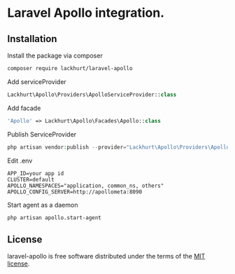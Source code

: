 # Laravel Apollo integration.

## Installation
Install the package via composer
```bash
composer require lackhurt/laravel-apollo
```

Add serviceProvider
```php
Lackhurt\Apollo\Providers\ApolloServiceProvider::class
```

Add facade
```php
'Apollo' => Lackhurt\Apollo\Facades\Apollo::class
```

Publish ServiceProvider
```php
php artisan vendor:publish --provider="Lackhurt\Apollo\Providers\ApolloServiceProvider"
```

Edit .env
```properties
APP_ID=your app id
CLUSTER=default
APOLLO_NAMESPACES="application, common_ns, others"
APOLLO_CONFIG_SERVER=http://apollometa:8090
```

Start agent as a daemon
```bash
php artisan apollo.start-agent
```

## License
laravel-apollo is free software distributed under the terms of the [MIT license](https://opensource.org/licenses/MIT).